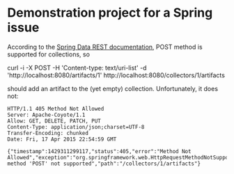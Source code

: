Demonstration project for a Spring issue
========================================

According to the [Spring Data REST documentation][1], POST method is supported for collections, so 

  curl -i -X POST -H 'Content-type: text/uri-list' -d 'http://localhost:8080/artifacts/1' http://localhost:8080/collectors/1/artifacts

should add an artifact to the (yet empty) collection. Unfortunately, it does not:

```
HTTP/1.1 405 Method Not Allowed
Server: Apache-Coyote/1.1
Allow: GET, DELETE, PATCH, PUT
Content-Type: application/json;charset=UTF-8
Transfer-Encoding: chunked
Date: Fri, 17 Apr 2015 22:54:59 GMT

{"timestamp":1429311299117,"status":405,"error":"Method Not Allowed","exception":"org.springframework.web.HttpRequestMethodNotSupportedException","message":"Request method 'POST' not supported","path":"/collectors/1/artifacts"}
```

[1]: http://docs.spring.io/spring-data/rest/docs/current/reference/html/#repository-resources.association-resource
